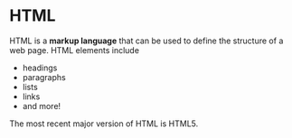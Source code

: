 # HTML

HTML is a __markup language__ that can be used to define the structure of a web page. HTML elements include

* headings
* paragraphs
* lists
* links
* and more!

The most recent major version of HTML is HTML5.